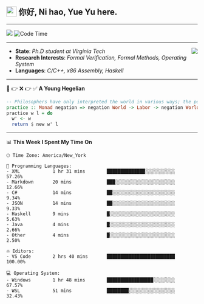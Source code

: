 <h2> <img style="vertical-align: text-bottom;" src=https://slackmojis.com/emojis/13253-yay-frog/download/ width=27> 你好, Ni hao, Yue Yu here. </h2>

---

![](https://api.visitorbadge.io/api/visitors?path=https%3A%2F%2Fgithub.com%2Ffishjump%2Ffishjump&amp;countColor=%232ccce4&amp;style=flat) ![Code Time](https://img.shields.io/badge/Code%20Time-467%20hrs%2023%20mins-blue)

---

<img align='right' src=https://slackmojis.com/emojis/5264-coding/download> </td>

- **State**: *Ph.D student at Virginia Tech*
- **Research Interests**: *Formal Verification, Formal Methods, Operating System*
- **Languages**: *C/C++, x86 Assembly, Haskell*

---

🚫 👉 ❌ 👉 ✅ **A Young Hegelian**

``` haskell
-- Philosophers have only interpreted the world in various ways; the point is to change it.
practice :: Monad negation => negation World -> Labor -> negation World
practice w l = do
  w' <- w
  return $ new w' l
```

---


📊 **This Week I Spent My Time On** 

```text
🕑︎ Time Zone: America/New_York

💬 Programming Languages:
- XML            1 hr 31 mins        ██████████████░░░░░░░░░░░     57.26%
- Markdown       20 mins             ███░░░░░░░░░░░░░░░░░░░░░░     12.66%
- C#             14 mins             ██░░░░░░░░░░░░░░░░░░░░░░░     9.34%
- JSON           14 mins             ██░░░░░░░░░░░░░░░░░░░░░░░     9.33%
- Haskell        9 mins              █░░░░░░░░░░░░░░░░░░░░░░░░     5.63%
- Java           4 mins              █░░░░░░░░░░░░░░░░░░░░░░░░     2.66%
- Other          4 mins              █░░░░░░░░░░░░░░░░░░░░░░░░     2.50%

🔥 Editors:
- VS Code        2 hrs 40 mins       █████████████████████████     100.00%

💻 Operating System:
- Windows        1 hr 48 mins        █████████████████░░░░░░░░     67.57%
- WSL            51 mins             ████████░░░░░░░░░░░░░░░░░     32.43%
```

